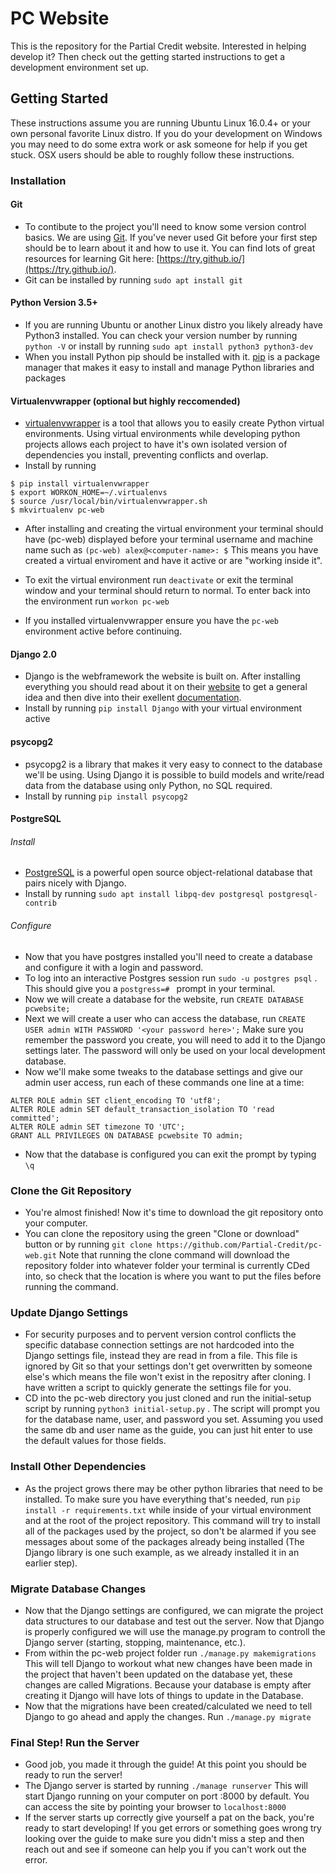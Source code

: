# PC Website
This is the repository for the Partial Credit website. Interested in helping develop it? Then check out the getting started instructions to get a development environment set up.


## Getting Started
These instructions assume you are running Ubuntu Linux 16.0.4+ or your own personal favorite Linux distro. If you do your development on Windows you may need to do some extra work or ask someone for help if you get stuck. OSX users should be able to roughly follow these instructions.



### Installation
#### Git
  * To contibute to the project you'll need to know some version control basics. We are using [Git](https://en.wikipedia.org/wiki/Git). If you've never used Git before your first step should be to learn about it and how to use it. You can find lots of great resources for learning Git here: [https://try.github.io/](https://try.github.io/).
  * Git can be installed by running `sudo apt install git`
#### Python Version 3.5+
  * If you are running Ubuntu or another Linux distro you likely already have Python3 installed. You can check your version number by running `python -V` or install by running `sudo apt install python3 python3-dev`
  * When you install Python pip should be installed with it. [pip](https://en.wikipedia.org/wiki/Pip_(package_manager)) is a package manager that makes it easy to install and manage Python libraries and packages

#### Virtualenvwrapper (optional but highly reccomended)
  * [virtualenvwrapper](https://virtualenvwrapper.readthedocs.io/en/latest/) is a tool that allows you to easily create Python virtual environments. Using virtual environments while developing python projects allows each project to have it's own isolated version of dependencies you install, preventing conflicts and overlap.
  * Install by running
  ```
  $ pip install virtualenvwrapper
  $ export WORKON_HOME=~/.virtualenvs
  $ source /usr/local/bin/virtualenvwrapper.sh
  $ mkvirtualenv pc-web
  ```
 * After installing and creating the virtual environment your terminal should have (pc-web) displayed before your terminal username and machine name such as `(pc-web) alex@<computer-name>: $` This means you have created a virtual enviroment and have it active or are "working inside it". 
  
 * To exit the virtual environment run `deactivate` or exit the terminal window and your terminal should return to normal. To enter back into the environment run `workon pc-web`
 * If you installed virtualenvwrapper ensure you have the `pc-web` environment active before continuing. 
 
#### Django 2.0
  * Django is the webframework the website is built on. After installing everything you should read about it on their [website](https://www.djangoproject.com/) to get a general idea and then dive into their exellent [documentation](https://docs.djangoproject.com/en/2.0/). 
  * Install by running `pip install Django` with your virtual environment active
  
#### psycopg2
  * psycopg2 is a library that makes it very easy to connect to the database we'll be using. Using Django it is possible to build models and write/read data from the database using only Python, no SQL required.
  * Install by running `pip install psycopg2`
  
#### PostgreSQL
###### Install
  * [PostgreSQL](https://www.postgresql.org/) is a powerful open source object-relational database that pairs nicely with Django. 
  * Install by running `sudo apt install libpq-dev postgresql postgresql-contrib`
###### Configure
  * Now that you have postgres installed you'll need to create a database and configure it with a login and password.
  * To log into an interactive Postgres session run `sudo -u postgres psql` . This should give you a `postgress=# ` prompt in your terminal. 
  * Now we will create a database for the website, run `CREATE DATABASE pcwebsite;`
  * Next we will create a user who can access the database, run `CREATE USER admin WITH PASSWORD '<your password here>';` Make sure you remember the password you create, you will need to add it to the Django settings later. The password will only be used on your local development database.
  * Now we'll make some tweaks to the database settings and give our admin user access, run each of these commands one line at a time:
  ```
  ALTER ROLE admin SET client_encoding TO 'utf8';
  ALTER ROLE admin SET default_transaction_isolation TO 'read committed';
  ALTER ROLE admin SET timezone TO 'UTC';
  GRANT ALL PRIVILEGES ON DATABASE pcwebsite TO admin;
  ```
  * Now that the database is configured you can exit the prompt by typing `\q`
  
### Clone the Git Repository
  * You're almost finished! Now it's time to download the git repository onto your computer. 
  * You can clone the repository using the green "Clone or download" button or by running `git clone https://github.com/Partial-Credit/pc-web.git` Note that running the clone command will download the repository folder into whatever folder your terminal is currently CDed into, so check that the location is where you want to put the files before running the command.
  
### Update Django Settings
  * For security purposes and to pervent version control conflicts the specific database connection settings are not hardcoded into the Django settings file, instead they are read in from a file. This file is ignored by Git so that your settings don't get overwritten by someone else's which means the file won't exist in the repositry after cloning. I have written a script to quickly generate the settings file for you.
  * CD into the pc-web directory you just cloned and run the initial-setup script by running `python3 initial-setup.py` . The script will prompt you for the database name, user, and password you set. Assuming you used the same db and user name as the guide, you can just hit enter to use the default values for those fields.
  
### Install Other Dependencies
  * As the project grows there may be other python libraries that need to be installed. To make sure you have everything that's needed, run `pip install -r requirements.txt` while inside of your virtual environment and at the root of the project repository. This command will try to install all of the packages used by the project, so don't be alarmed if you see messages about some of the packages already being installed (The Django library is one such example, as we already installed it in an earlier step). 

### Migrate Database Changes
  * Now that the Django settings are configured, we can migrate the project data structures to our database and test out the server. Now that Django is properly configured we will use the manage.py program to controll the Django server (starting, stopping, maintenance, etc.).
  * From within the pc-web project folder run `./manage.py makemigrations` This will tell Django to workout what new changes have been made in the project that haven't been updated on the database yet, these changes are called Migrations. Because your database is empty after creating it Django will have lots of things to update in the Database.
  * Now that the migrations have been created/calculated we need to tell Django to go ahead and apply the changes. Run `./manage.py migrate`
  
### Final Step! Run the Server
  * Good job, you made it through the guide! At this point you should be ready to run the server!
  * The Django server is started by running `./manage runserver` This will start Django running on your computer on port :8000 by default. You can access the site by pointing your browser to `localhost:8000`
  * If the server starts up correctly give yourself a pat on the back, you're ready to start developing! If you get errors or something goes wrong try looking over the guide to make sure you didn't miss a step and then reach out and see if someone can help you if you can't work out the error. 
